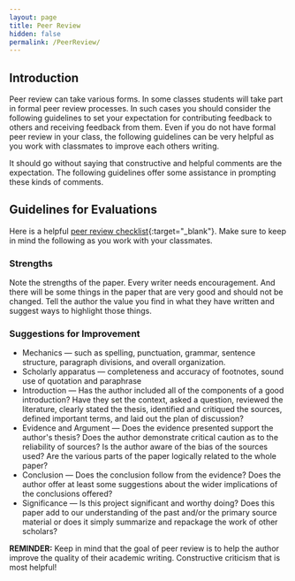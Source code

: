```yaml
---
layout: page
title: Peer Review
hidden: false
permalink: /PeerReview/
---
```


## Introduction
Peer review can take various forms. In some classes students will take part in 
formal peer review processes. In such cases you should consider the following guidelines 
to set your expectation for contributing feedback to others and receiving feedback 
from them. Even if you do not have formal peer review in your class, the following 
guidelines can be very helpful as you work with classmates to improve each others writing.

It should go without saying that constructive and helpful comments are the expectation. 
The following guidelines offer some assistance in prompting these kinds of comments.

## Guidelines for Evaluations
Here is a helpful [peer review checklist](../Peer_Review_Checklist.pdf){:target="_blank"}. Make sure to keep in mind the following as 
you work with your classmates.

### Strengths
Note the strengths of the paper. Every writer needs encouragement. And there will 
be some things in the paper that are very good and should not be changed. Tell the author
the value you find in what they have written and suggest ways to highlight those things.

### Suggestions for Improvement
* Mechanics — such as spelling, punctuation, grammar, sentence structure, 
paragraph divisions, and overall organization.
* Scholarly apparatus — completeness and accuracy of footnotes, sound use of quotation 
and paraphrase
* Introduction — Has the author included all of the components of a good introduction? 
Have they set the context, asked a question, reviewed the literature, clearly stated 
the thesis, identified and critiqued the sources, defined important terms, and 
laid out the plan of discussion?
* Evidence and Argument — Does the evidence presented support the author's thesis? 
Does the author demonstrate critical caution as to the reliability of sources? Is the 
author aware of the bias of the sources used? Are the various parts of the paper 
logically related to the whole paper?
* Conclusion — Does the conclusion follow from the evidence? Does the author offer 
at least some suggestions about the wider implications of the conclusions offered?
* Significance — Is this project significant and worthy doing? Does this paper add to 
our understanding of the past and/or the primary source material or does it simply 
summarize and repackage the work of other scholars?

**REMINDER:** Keep in mind that the goal of peer review is to help the author improve 
the quality of their academic writing. Constructive criticism that is most helpful!

